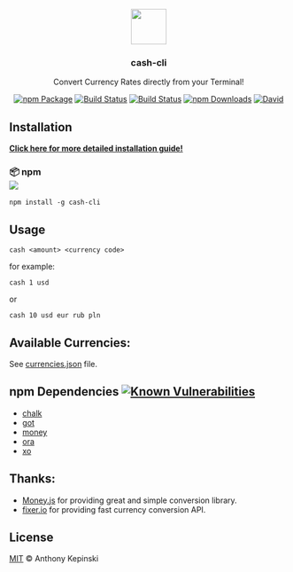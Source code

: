 <p align="center">
  <img src="https://i.imgur.com/ddhPSQ4.png" height="64">
  <h3 align="center">cash-cli</h3>
  <p align="center">Convert Currency Rates directly from your Terminal!<p>
  <p align="center"><a href="https://www.npmjs.com/package/cash-cli"><img src="https://badge.fury.io/js/cash-cli.svg" alt="npm Package"></a>  <a href="https://travis-ci.org/xxczaki/cash-cli"><img src="https://travis-ci.org/xxczaki/cash-cli.svg?branch=master" alt="Build Status"></a>  <a href="https://circleci.com/gh/xxczaki/cash-cli/"><img src="https://circleci.com/gh/xxczaki/cash-cli.svg?style=svg" alt="Build Status"></a>  <a href="https://npmjs.com/package/cash-cli"><img src="https://img.shields.io/npm/dt/cash-cli.svg" alt="npm Downloads"></a>  <a href="https://github.com/xxczaki/cash-cli"><img src="https://david-dm.org/xxczaki/cash-cli.svg" alt="David"></a></p>
</p>

## Installation

**[Click here for more detailed installation guide!](https://github.com/xxczaki/cash-cli/wiki/Installation)**

### :package: npm<br>![](https://badge.fury.io/js/cash-cli.svg)

```
npm install -g cash-cli
```

## Usage

```
cash <amount> <currency code>
```

for example:

```
cash 1 usd
```

or

```
cash 10 usd eur rub pln
```

## Available Currencies:

See [currencies.json](https://github.com/xxczaki/cash-cli/blob/master/lib/currencies.json) file.

## npm Dependencies [![Known Vulnerabilities](https://snyk.io/test/github/xxczaki/cash-cli/badge.svg)](https://snyk.io/test/github/xxczaki/cash-cli)

- [chalk](https://www.npmjs.com/package/chalk)
- [got](https://www.npmjs.com/package/got)
- [money](https://www.npmjs.com/package/money)
- [ora](https://www.npmjs.com/package/ora)
- [xo](https://www.npmjs.com/package/xo)

## Thanks:

- [Money.js](http://openexchangerates.github.io/money.js/) for providing great and simple conversion library.
- [fixer.io](http://fixer.io/) for providing fast currency conversion API.

## License

[MIT](https://opensource.org/licenses/MIT) © Anthony Kepinski
